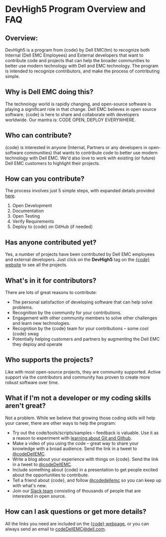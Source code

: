 # DevHigh5 Program Overview and FAQ

Overview:
---------
DevHigh5 is a program from {code} by Dell EMC(tm) to recognize both Internal (Dell EMC Employees) and External developers that want to contribute code and projects that can help the broader communities to better use modern technology with Dell and EMC technology. The program is intended to recognize contributors, and make the process of contributing simple.

Why is Dell EMC doing this?
----------------------
The technology world is rapidly changing, and open-source software is playing a significant role in that change. Dell EMC believes in open source software. {code} is here to share and collaborate with developers worldwide. Our mantra is: CODE OPEN, DEPLOY EVERYWHERE.

Who can contribute?
-------------------
{code} is interested in anyone (Internal, Partners or any developers in open-software communities) that wants to contribute code to better use modern technology with Dell EMC. We'd also love to work with existing (or future) Dell EMC customers to highlight their projects.

How can you contribute?
-----------------------
The process involves just 5 simple steps, with expanded details provided [here](contribute.md).

1. Open Development
2. Documentation
3. Open Testing
4. Verify Requirements
5. Deploy to {code} on GitHub (if needed)

Has anyone contributed yet?
---------------------------
Yes, a number of projects have been contributed by Dell EMC employees and external developers. Just click on the **DevHigh5** tag on the [{code} website](http://codedellemc.com) to see all the projects.

What's in it for contributors?
------------------------------
There are lots of great reasons to contribute:
- The personal satisfaction of developing software that can help solve problems.
- Recognition by the community for your contributions.
- Engagement with other community members to solve other challenges and learn new technologies.
- Recognition by the {code} team for your contributions – some cool  {code} swag
- Potentially helping customers and partners by augmenting the Dell EMC they deploy and operate

Who supports the projects?
--------------------------
Like with most open-source projects, they are community supported. Active support via the contributors and community has proven to create more robust software over time.

What if I'm not a developer or my coding skills aren't great?
-------------------------------------------------------------
Not a problem. While we believe that growing those coding skills will help your career, there are other ways to help the program:

- Try out the code/tools/scripts/samples – feedback is valuable. Use it as a reason to experiment with [learning about Git and Github](https://try.github.io/levels/1/challenges/1).
- Make a video of you using the code – great way to share your knowledge with a broad audience. Send the link in a tweet to [@codeDellEMC](https://twitter.com/codeDellEMC).
- Write a blog about your experience with things on {code}. Send the link in a tweet to [@codeDellEMC](https://twitter.com/codeDellEMC).
- Include something about {code} in a presentation to get people excited about the opportunities to contribute.
- Tell a friend about {code}, and follow [@codedellemc](https://twitter.com/codedellemc) so you can keep up with what's new.
- Join our [Slack team](http://codedellemc.com/community) consisting of thousands of people that are interested in open source.

How can I ask questions or get more details?
--------------------------------------------
All the links you need are included on the [{code} webpage](https://codedellemc.com), or you can always send an email to codeDellEMC@dell.com.

